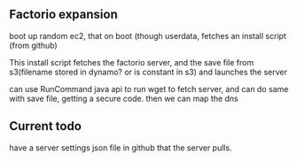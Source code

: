 ## Factorio expansion
boot up random ec2, that on boot (though userdata, fetches an install script (from github) 

This install script fetches the factorio server, and the save file from s3(filename stored in dynamo? or is constant in s3)
and launches the server

can use RunCommand java api to run wget to fetch server, and can do same with save file, getting a secure code.
then we can map the dns


## Current todo
have a server settings json file in github that the server pulls.  